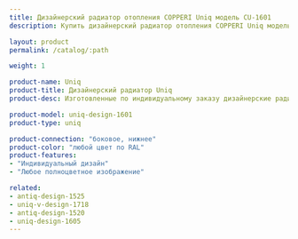 ```yaml
---
title: Дизайнерский радиатор отопления COPPERI Uniq модель CU-1601
description: Купить дизайнерский радиатор отопления COPPERI Uniq модель CU-1601 по цене производителя в Москве.

layout: product
permalink: /catalog/:path

weight: 1

product-name: Uniq
product-title: Дизайнерский радиатор Uniq
product-desc: Изготовленные по индивидуальному заказу дизайнерские радиаторы COPPERI Uniq с полноцветными изображениями на передней панели позволят Вам воплотить в жизнь самые смелые и оригинальные проекты интерьеров. Творите! Ваша фантазия не ограничена.

product-model: uniq-design-1601
product-type: uniq

product-connection: "боковое, нижнее"
product-color: "любой цвет по RAL"
product-features:
- "Индивидуальный дизайн"
- "Любое полноцветное изображение"

related:
- antiq-design-1525
- uniq-v-design-1718
- antiq-design-1520
- uniq-design-1605
---
```

